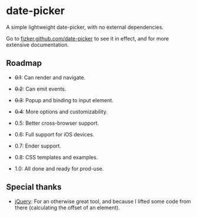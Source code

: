 date-picker
===========

A simple lightweight date-picker, with no external dependencies.

Go to [fizker.github.com/date-picker](http://fizker.github.com/date-picker) to
see it in effect, and for more extensive documentation.


Roadmap
-------

- <s>0.1</s>: Can render and navigate.
- <s>0.2</s>: Can emit events.
- <s>0.3</s>: Popup and binding to input element.
- <s>0.4</s>: More options and customizability.
- 0.5: Better cross-browser support.
- 0.6: Full support for iOS devices.
- 0.7: Ender support.
- 0.8: CSS templates and examples.

- 1.0: All done and ready for prod-use.


Special thanks
--------------

- [jQuery](http://jquery.com): For an otherwise great tool, and because I
  lifted some code from there (calculating the offset of an element).

